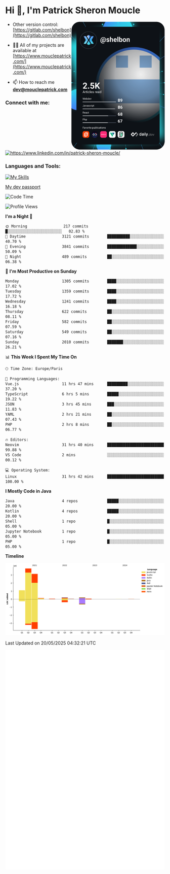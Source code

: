  
  <div align="left">
  <h1 align="left"> Hi 👋, I'm Patrick Sheron Moucle</h1>
<a     href="https://app.daily.dev/shelbon"><img src="https://github.com/shelbon/shelbon/blob/main/devcard.svg"  width="295" align="right" alt="shelbon's Dev Card"/></a>

- Other version control: [https://gitlab.com/shelbon](https://gitlab.com/shelbon)
- 👨‍💻 All of my projects are available at [https://www.mouclepatrick.com/](https://www.mouclepatrick.com/)

- 📫 How to reach me **dev@mouclepatrick.com**

<h3 align="left">Connect with me:</h3>
<p align="left">
<a href="https://linkedin.com/in/https://www.linkedin.com/in/patrick-sheron-moucle/" target="blank"  ><img align="center" src="https://raw.githubusercontent.com/rahuldkjain/github-profile-readme-generator/master/src/images/icons/Social/linked-in-alt.svg" alt="https://www.linkedin.com/in/patrick-sheron-moucle/" height="30" width="40" /></a>
</p>

<h3 align="left">Languages and Tools:</h3>
 
 [![My Skills](https://skillicons.dev/icons?i=kotlin,java,svelte,vue,spring,laravel,nuxt,htmx,go,php,elixir,graphql,css,html,tailwind,idea,vscode,redis,git,gitlab&perline=6&theme=light)](https://skillicons.dev)

[My dev passport](https://passeport.dev/p/e96cf336-11d7-4edd-916d-11af626333a8)
<!--START_SECTION:waka-->
![Code Time](http://img.shields.io/badge/Code%20Time-5%2C799%20hrs%2024%20mins-blue)

![Profile Views](http://img.shields.io/badge/Profile%20Views-0-blue)

**I'm a Night 🦉** 

```text
🌞 Morning                217 commits         █░░░░░░░░░░░░░░░░░░░░░░░░   02.83 % 
🌆 Daytime                3121 commits        ██████████░░░░░░░░░░░░░░░   40.70 % 
🌃 Evening                3841 commits        █████████████░░░░░░░░░░░░   50.09 % 
🌙 Night                  489 commits         ██░░░░░░░░░░░░░░░░░░░░░░░   06.38 % 
```
📅 **I'm Most Productive on Sunday** 

```text
Monday                   1305 commits        ████░░░░░░░░░░░░░░░░░░░░░   17.02 % 
Tuesday                  1359 commits        ████░░░░░░░░░░░░░░░░░░░░░   17.72 % 
Wednesday                1241 commits        ████░░░░░░░░░░░░░░░░░░░░░   16.18 % 
Thursday                 622 commits         ██░░░░░░░░░░░░░░░░░░░░░░░   08.11 % 
Friday                   582 commits         ██░░░░░░░░░░░░░░░░░░░░░░░   07.59 % 
Saturday                 549 commits         ██░░░░░░░░░░░░░░░░░░░░░░░   07.16 % 
Sunday                   2010 commits        ███████░░░░░░░░░░░░░░░░░░   26.21 % 
```


📊 **This Week I Spent My Time On** 

```text
🕑︎ Time Zone: Europe/Paris

💬 Programming Languages: 
Vue.js                   11 hrs 47 mins      █████████░░░░░░░░░░░░░░░░   37.20 % 
TypeScript               6 hrs 5 mins        █████░░░░░░░░░░░░░░░░░░░░   19.22 % 
JSON                     3 hrs 45 mins       ███░░░░░░░░░░░░░░░░░░░░░░   11.83 % 
YAML                     2 hrs 21 mins       ██░░░░░░░░░░░░░░░░░░░░░░░   07.43 % 
PHP                      2 hrs 8 mins        ██░░░░░░░░░░░░░░░░░░░░░░░   06.77 % 

🔥 Editors: 
Neovim                   31 hrs 40 mins      █████████████████████████   99.88 % 
VS Code                  2 mins              ░░░░░░░░░░░░░░░░░░░░░░░░░   00.12 % 

💻 Operating System: 
Linux                    31 hrs 42 mins      █████████████████████████   100.00 % 
```

**I Mostly Code in Java** 

```text
Java                     4 repos             █████░░░░░░░░░░░░░░░░░░░░   20.00 % 
Kotlin                   4 repos             █████░░░░░░░░░░░░░░░░░░░░   20.00 % 
Shell                    1 repo              █░░░░░░░░░░░░░░░░░░░░░░░░   05.00 % 
Jupyter Notebook         1 repo              █░░░░░░░░░░░░░░░░░░░░░░░░   05.00 % 
PHP                      1 repo              █░░░░░░░░░░░░░░░░░░░░░░░░   05.00 % 
```



**Timeline**

![Lines of Code chart](https://raw.githubusercontent.com/shelbon/shelbon/main/assets/bar_graph.png)


 Last Updated on 20/05/2025 04:32:21 UTC
<!--END_SECTION:waka--> 
![Metrics](https://github.com/shelbon/shelbon/blob/main/github-metrics.svg)
